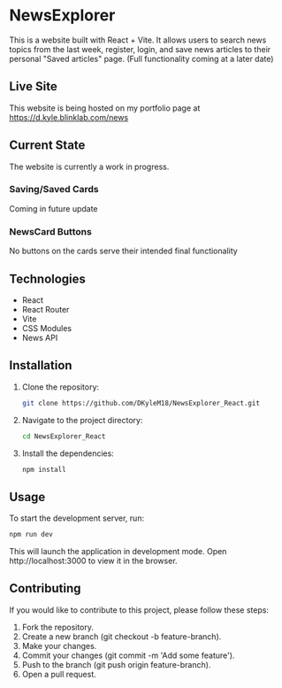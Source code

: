# NewsExplorer

This is a website built with React + Vite. It allows users to search news topics from the last week, register, login, and save news articles to their personal "Saved articles" page. (Full functionality coming at a later date)

## Live Site

This website is being hosted on my portfolio page at https://d.kyle.blinklab.com/news

## Current State

The website is currently a work in progress.

### Saving/Saved Cards

Coming in future update

### NewsCard Buttons

No buttons on the cards serve their intended final functionality

## Technologies

- React
- React Router
- Vite
- CSS Modules
- News API

## Installation

1. Clone the repository:
   ```sh
   git clone https://github.com/DKyleM18/NewsExplorer_React.git
   ```
2. Navigate to the project directory:
   ```sh
   cd NewsExplorer_React
   ```
3. Install the dependencies:
   ```sh
   npm install
   ```

## Usage

To start the development server, run:

```sh
npm run dev
```

This will launch the application in development mode. Open http://localhost:3000 to view it in the browser.

## Contributing

If you would like to contribute to this project, please follow these steps:

1. Fork the repository.
2. Create a new branch (git checkout -b feature-branch).
3. Make your changes.
4. Commit your changes (git commit -m 'Add some feature').
5. Push to the branch (git push origin feature-branch).
6. Open a pull request.
